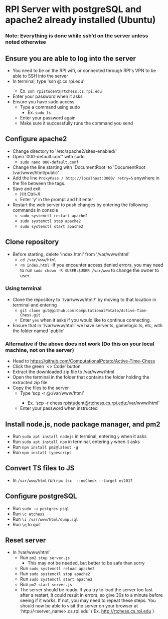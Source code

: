 # RPI Server with postgreSQL and apache2 already installed (Ubuntu)
### Note: Everything is done while ssh’d on the server unless noted otherwise

## Ensure you are able to log into the server
- You need to be on the RPI wifi, or connected through RPI's VPN to be able to SSH into the server
- In terminal, type 'ssh <rcsid>@<server-name>.cs.rpi.edu'
  - Ex. ```ssh rpistudent@rtchess.cs.rpi.edu```
- Enter your password when it asks
- Ensure you have sudo access
  - Type a command using sudo
    - Ex. ```sudo ls```
  - Enter your password again
  - Make sure it successfully runs the command you send

## Configure apache2
- Change directory to '/etc/apache2/sites-enabled/'
- Open '000-default.conf' with sudo
  - ```sudo nano 000-default.conf```
- Change the line starting with 'DocumentRoot' to 'DocumentRoot /var/www/html/public'
- Add the line ```ProxyPass / http://localhost:3000/ retry=5``` anywhere in the file between the <VirtualHost> tags.
- Save and exit
  - Hit Ctrl+X
  - Enter ‘y’ in the prompt and hit enter
- Restart the web server to push changes by entering the following commands in console
  - ```sudo systemctl restart apache2```
  - ```sudo systemctl stop apache2```
  - ```sudo systemctl start apache2```
 
## Clone repository
- Before starting, delete 'index.html' from '/var/www/html'
  - ```cd /var/www/html```
  - ```rm index.html```
-If you encounter access denied errors, you may need to run ```sudo chown -R $USER:$USER /var/www``` to change the owner to user

### Using terminal
- Clone the repository to '/var/www/html/' by moving to that location in terminal and entering
  - ```git clone git@github.com:ComputationalPotato/Active-Time-Chess.git .```
  - Enter ```yes``` when it asks if you would like to continue connecting.
- Ensure that in '/var/www/html' we have server.ts, gamelogic.ts, etc, with the folder named 'public'

### Alternative if the above does not work (Do this on your local machine, not on the server)
- Head to https://github.com/ComputationalPotato/Active-Time-Chess
- Click the green '<> Code' button
- Extract the downloaded zip file to /var/www/html
- Open the terminal in the folder that contains the folder holding the extracted zip file
- Copy the files to the server
  - Type ‘scp -r <name-of-folder> <rcsid>@<server-name>:/var/www/html’
    - Ex. ‘scp -r chess rpistudent@rtchess.cs.rpi.edu:/var/www/html’
  - Enter your password when instructed

## Install node.js, node package manager, and pm2
- Run ```sudo apt install nodejs``` in terminal, entering ```y``` when it asks
- Run ```sudo apt install npm``` in terminal, entering ```y``` when it asks
- Run ```npm install pm2@latest -g```
- Run ```npm install typescript```

## Convert TS files to JS
- In ```/var/www/html``` run ```npx tsc  --noCheck --target es2017```

## Configure postgreSQL
- Run ```sudo -u postgres psql```
- Run ```\c atchess```
- Run ```\i /var/www/html/dump.sql```
- Run ```\q``` to quit

## Reset server
- In ‘/var/www/html’
  - Run ```pm2 stop server.js```
    - This may not be needed, but better to be safe than sorry
  - Run ```sudo systemctl reload apache2```
  - Run ```sudo systemctl stop apache2```
  - Run ```sudo systemctl start apache2```
  - Run ```pm2 start server.js```
  - The server should be ready. If you try to load the server too fast after a restart, it could result in errors, so give 30s to a minute before seeing if it works. If not, you may need to repeat these steps.
You should now be able to visit the server on your browser at ‘http://<server_name>.cs.rpi.edu’ ( Ex. http://rtchess.cs.rpi.edu )
